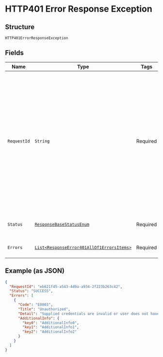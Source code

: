 
# HTTP401 Error Response Exception

## Structure

`HTTP401ErrorResponseException`

## Fields

| Name | Type | Tags | Description | Getter | Setter |
|  --- | --- | --- | --- | --- | --- |
| `RequestId` | `String` | Required | A unique request id in GUID format. The value is written to the Shell API Platform audit log for end to end traceability of a request.<br>**Constraints**: *Minimum Length*: `36`, *Maximum Length*: `36`, *Pattern*: `^[{]?[0-9a-fA-F]{8}-([0-9a-fA-F]{4}-){3}[0-9a-fA-F]{12}[}]?$` | String getRequestId() | setRequestId(String requestId) |
| `Status` | [`ResponseBaseStatusEnum`](../../doc/models/response-base-status-enum.md) | Required | Indicates overall status of the request | ResponseBaseStatusEnum getStatus() | setStatus(ResponseBaseStatusEnum status) |
| `Errors` | [`List<ResponseError401AllOf1ErrorsItems>`](../../doc/models/response-error-401-all-of-1-errors-items.md) | Required | Details of error(s) encountered | List<ResponseError401AllOf1ErrorsItems> getErrors() | setErrors(List<ResponseError401AllOf1ErrorsItems> errors) |

## Example (as JSON)

```json
{
  "RequestId": "eb621f45-a543-4d9a-a934-2f223b263c42",
  "Status": "SUCCESS",
  "Errors": [
    {
      "Code": "E0003",
      "Title": "Unauthorized",
      "Detail": "Supplied credentials are invalid or user does not have access to the operation.",
      "AdditionalInfo": {
        "key0": "AdditionalInfo0",
        "key1": "AdditionalInfo1",
        "key2": "AdditionalInfo2"
      }
    }
  ]
}
```

